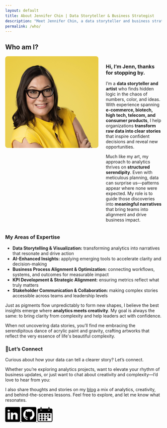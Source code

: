 ```yaml
---
layout: default
title: About Jennifer Chin | Data Storyteller & Business Strategist
description: "Meet Jennifer Chin, a data storyteller and business strategist who transforms complex information into clear narratives that drive confident decisions."
permalink: /who/
---
```


## Who am I?
<div style="display: flex; align-items: flex-start; gap: 1.5rem; flex-wrap: wrap;">
  <img src="/assets/images/linkedinbiocrop.jpeg" alt="Jenn Chin headshot" style="width: 100%; max-width: 300px; height: auto; border-radius: 8px; align-self: flex-start;">
  
  <div style="flex: 1;">  
    <h3>Hi, I’m Jenn, thanks for stopping by.</h3>
    <p>I’m a <strong>data storyteller and artist</strong> who finds hidden logic in the chaos of numbers, color, and ideas. With experience spanning <strong>e-commerce, biotech, high tech, telecom, and consumer products</strong>, I help organizations <strong>transform raw data into clear stories</strong> that inspire confident decisions and reveal new opportunities.</p>
    <p>Much like my art, my approach to analytics thrives on <strong>structured serendipity</strong>. Even with meticulous planning, data can surprise us—patterns appear where none were expected. My role is to guide those discoveries into <strong>meaningful narratives</strong> that bring teams into alignment and drive business impact.</p>
    
  </div>
</div>

### My Areas of Expertise

- **Data Storytelling & Visualization:** transforming analytics into narratives that resonate and drive action 
- **AI-Enhanced Insights:** applying emerging tools to accelerate clarity and decision-making 
- **Business Process Alignment & Optimization:** connecting workflows, systems, and outcomes for measurable impact  
- **KPI Development & Strategic Alignment:** ensuring metrics reflect what truly matters 
- **Stakeholder Communication & Collaboration:** making complex stories accessible across teams and leadership levels 

Just as pigments flow unpredictably to form new shapes, I believe the best insights emerge where **analytics meets creativity**. My goal is always the same: to bring clarity from complexity and help leaders act with confidence.

When not uncovering data stories, you’ll find me embracing the serendipitous dance of acrylic paint and gravity, crafting artworks that reflect the very essence of life's beautiful complexity.

### 👋Let’s Connect

Curious about how your data can tell a clearer story? Let’s connect.  

Whether you’re exploring analytics projects, want to elevate your rhythm of business updates, or just want to chat about creativity and complexity—I’d love to hear from you:

I also share thoughts and stories on my [blog](/pages/why.md) a mix of analytics, creativity, and behind-the-scenes lessons. Feel free to explore, and let me know what resonates.

<div class="social-icons">
  <a href="https://linkedin.com/in/jennchin" target="_blank" aria-label="LinkedIn profile: Jennifer Chin">
    <img src="/assets/images/social/linkedin.png" alt="LinkedIn logo" />
  </a>
  <a href="https://github.com/SheHasMoxie" target="_blank" aria-label="GitHub profile: SheHasMoxie">
    <img src="/assets/images/social/github.png" alt="GitHub logo" />
  </a>
  <a href="https://cal.com/jennchin" target="_blank" aria-label="Schedule a meeting with Jennifer Chin">
    <img src="/assets/images/social/calendar.png" alt="Calendar icon for booking a chat" />
  </a>
</div>
